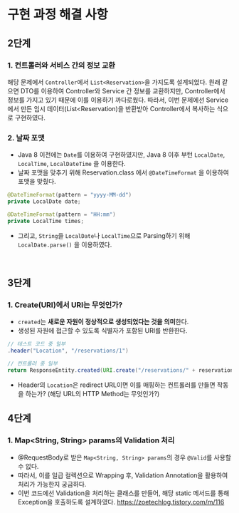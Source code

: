 # 구현 과정 해결 사항
## 2단계
### 1. 컨트롤러와 서비스 간의 정보 교환
해당 문제에서 `Controller`에서 `List<Reservation>`을 가지도록 설계되었다.
원래 같으면 DTO를 이용하여 Controller와 Service 간 정보를 교환하지만, Controller에서 정보를 가지고 있기 때문에 이를 이용하기 까다로웠다.
따라서, 이번 문제에선 Service에서 만든 임시 데이터(List<Reservation)을 반환받아 Controller에서 복사하는 식으로 구현하였다.

### 2. 날짜 포맷
- Java 8 이전에는 `Date`를 이용하여 구현하였지만, Java 8 이후 부턴 `LocalDate`, `LocalTime`, `LocalDateTime` 을 이용한다.
- 날짜 포맷을 맞추기 위해 Reservation.class 에서 `@DateTimeFormat` 을 이용하여 포맷을 맞췄다.
```java
@DateTimeFormat(pattern = "yyyy-MM-dd")
private LocalDate date;

@DateTimeFormat(pattern = "HH:mm")
private LocalTime times;
```
- 그리고, `String`을 `LocalDate`나 `LocalTime`으로 Parsing하기 위해 `LocalDate.parse()` 을 이용하였다.

<br/>

## 3단계
### 1. Create(URI)에서 URI는 무엇인가?
- `created`는 **새로운 자원이 정상적으로 생성되었다는 것을 의미**한다.
- 생성된 자원에 접근할 수 있도록 식별자가 포함된 URI를 반환한다.
```java
// 테스트 코드 중 일부
.header("Location", "/reservations/1")

// 컨트롤러 중 일부
return ResponseEntity.created(URI.create("/reservations/" + reservation.getId())).body(reservation);
```
- Header의 `Location`은 redirect URL이면 이를 매핑하는 컨트롤러를 만들면 작동을 하는가? (해당 URL의 HTTP Method는 무엇인가?)

## 4단계
### 1. Map<String, String> params의 Validation 처리
- @RequestBody로 받은 `Map<String, String> params`의 경우 `@Valid`를 사용할 수 없다.
- 따라서, 이를 일급 컬렉션으로 Wrapping 후, Validation Annotation을 활용하여 처리가 가능한지 궁금하다.
- 이번 코드에선 Validation을 처리하는 클래스를 만들어, 해당 static 메서드를 통해 Exception을 호출하도록 설계하였다.
https://zoetechlog.tistory.com/m/116
